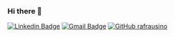 ### Hi there 👋
[![Linkedin Badge](https://img.shields.io/badge/linkedin-%230077B5.svg?&style=for-the-badge&logo=Renan_Afrausino&logoColor=white&link=https://www.linkedin.com/in/renan-afrausino/)](https://www.linkedin.com/in/renan-afrausino/)
[![Gmail Badge](https://img.shields.io/badge/gmail-D14836?&style=for-the-badge&logo=gmail&logoColor=white&link=mailto:renan.afrausino@gmail.com)](mailto:renan.afrausino@gmail.com)
[![GitHub rafrausino](https://img.shields.io/badge/github-%23100000.svg?&style=for-the-badge&logo=rafrausino&logoColor=white)](https://github.com/rafrausino)


<!--
**rafrausino/rafrausino** is a ✨ _special_ ✨ repository because its `README.md` (this file) appears on your GitHub profile.

Here are some ideas to get you started:

- 🔭 I’m currently working on ...
- 🌱 I’m currently learning ...
- 👯 I’m looking to collaborate on ...
- 🤔 I’m looking for help with ...
- 💬 Ask me about ...
- 📫 How to reach me: ...
- 😄 Pronouns: ...
- ⚡ Fun fact: ...
-->
